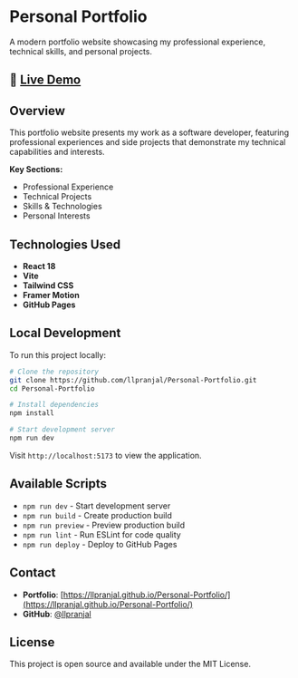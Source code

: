 # Personal Portfolio

A modern portfolio website showcasing my professional experience, technical skills, and personal projects.

## 🚀 [Live Demo](https://llpranjal.github.io/Personal-Portfolio/)

## Overview

This portfolio website presents my work as a software developer, featuring professional experiences and side projects that demonstrate my technical capabilities and interests.

**Key Sections:**
- Professional Experience
- Technical Projects
- Skills & Technologies
- Personal Interests

## Technologies Used

- **React 18**
- **Vite**
- **Tailwind CSS** 
- **Framer Motion**
- **GitHub Pages**

## Local Development

To run this project locally:

```bash
# Clone the repository
git clone https://github.com/llpranjal/Personal-Portfolio.git
cd Personal-Portfolio

# Install dependencies
npm install

# Start development server
npm run dev
```

Visit `http://localhost:5173` to view the application.

## Available Scripts

- `npm run dev` - Start development server
- `npm run build` - Create production build
- `npm run preview` - Preview production build
- `npm run lint` - Run ESLint for code quality
- `npm run deploy` - Deploy to GitHub Pages

## Contact

- **Portfolio**: [https://llpranjal.github.io/Personal-Portfolio/](https://llpranjal.github.io/Personal-Portfolio/)
- **GitHub**: [@llpranjal](https://github.com/llpranjal)

## License

This project is open source and available under the MIT License.
